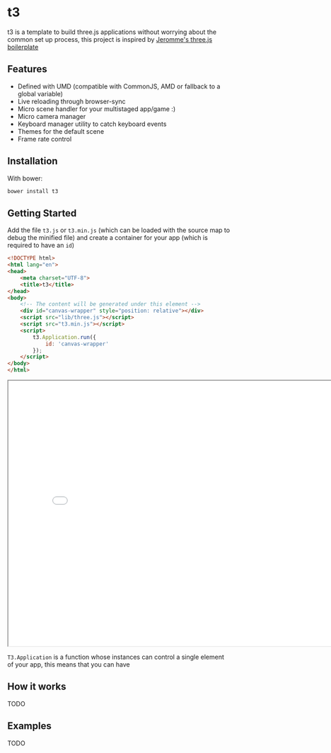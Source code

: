 t3
===
t3 is a template to build three.js applications without worrying about the common set up process, this project is inspired by [Jeromme's three.js boilerplate](https://github.com/jeromeetienne)

Features
--------
- Defined with UMD (compatible with CommonJS, AMD or fallback to a global variable)
- Live reloading through browser-sync
- Micro scene handler for your multistaged app/game :)
- Micro camera manager
- Keyboard manager utility to catch keyboard events
- Themes for the default scene
- Frame rate control

Installation
------------

With bower:

```javascript
bower install t3
```

Getting Started
---------------
Add the file `t3.js` or `t3.min.js` (which can be loaded with the source map to debug the minified file) and create a container for your app (which is required to have an `id`)

```html
<!DOCTYPE html>
<html lang="en">
<head>
	<meta charset="UTF-8">
	<title>t3</title>
</head>
<body>
	<!-- The content will be generated under this element -->
	<div id="canvas-wrapper" style="position: relative"></div>
	<script src="lib/three.js"></script>
	<script src="t3.min.js"></script>
	<script>
		t3.Application.run({
			id: 'canvas-wrapper'
		});
	</script>
</body>
</html>
```

<iframe src="../examples/01.html" width="800px" height="600px">	
</iframe>

`T3.Application` is a function whose instances can control a single element of your app, this means that you can have 


How it works
------------
TODO

Examples
--------
TODO
